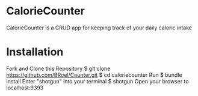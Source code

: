 # CalorieCounter
CalorieCounter is a CRUD app for keeping track of your daily caloric intake

# Installation
Fork and Clone this Repository
$ git clone https://github.com/BRoel/Counter.git
$ cd caloriecounter
Run
$ bundle install
Enter "shotgun" into your terminal
$ shotgun
Open your browser to localhost:9393
